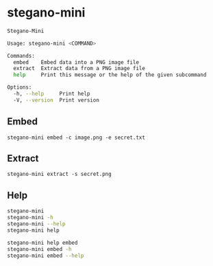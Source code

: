 # stegano-mini

```bash
Stegano-Mini

Usage: stegano-mini <COMMAND>

Commands:
  embed    Embed data into a PNG image file
  extract  Extract data from a PNG image file
  help     Print this message or the help of the given subcommand

Options:
  -h, --help     Print help
  -V, --version  Print version
```

## Embed

`stegano-mini embed -c image.png -e secret.txt`

<!-- ```bash
Embed data into a PNG image file

Usage: stegano-mini embed [OPTIONS] --coverfile <COVERFILE> --embedfile <EMBEDFILE>

Options:
  -c, --coverfile <COVERFILE>    Path to the cover PNG image file
  -e, --embedfile <EMBEDFILE>    Path to the file to embed
  -o, --outputfile <OUTPUTFILE>  Optional path to the output PNG image file [default: output.png]
  -h, --help                     Print help
``` -->

## Extract

`stegano-mini extract -s secret.png`

<!-- ```bash
Extract data from a PNG image file

Usage: stegano-mini extract [OPTIONS] --stegofile <STEGOFILE>

Options:
  -s, --stegofile <STEGOFILE>    Path to the stego PNG image file that holds the secret data
  -o, --outputfile <OUTPUTFILE>  Optional path to the output TXT file [default: output.txt]
  -h, --help                     Print help
``` -->

## Help

```bash
stegano-mini
stegano-mini -h
stegano-mini --help
stegano-mini help

stegano-mini help embed
stegano-mini embed -h
stegano-mini embed --help
```
